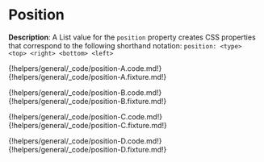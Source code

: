 # Position

__Description__: A List value for the `position` property creates CSS properties that correspond to the following shorthand notation: `position: <type> <top> <right> <bottom> <left>`

{!helpers/general/_code/position-A.code.md!}
{!helpers/general/_code/position-A.fixture.md!}

{!helpers/general/_code/position-B.code.md!}
{!helpers/general/_code/position-B.fixture.md!}

{!helpers/general/_code/position-C.code.md!}
{!helpers/general/_code/position-C.fixture.md!}

{!helpers/general/_code/position-D.code.md!}
{!helpers/general/_code/position-D.fixture.md!}

<div class="cf"></div>
<div class="end"></div>

